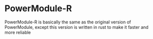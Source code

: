 # PowerModule-R
PowerModule-R is basically the same as the original version of PowerModule, except this version is written in rust to make it faster and more reliable
